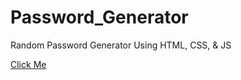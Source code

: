 # Password_Generator
Random Password Generator Using HTML, CSS, &amp; JS


<a href="https://rajsatyammm.github.io/Password_Generator/" target="_blank" style="">Click Me </a>


